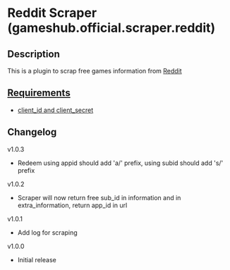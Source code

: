 # Reddit Scraper (gameshub.official.scraper.reddit)

## Description
This is a plugin to scrap free games information from [Reddit](https://www.reddit.com/r/freegames)

## [Requirements](requirements.txt)
- [client_id and client_secret](https://www.reddit.com/prefs/apps)

## Changelog
v1.0.3
- Redeem using appid should add 'a/' prefix, using subid should add 's/' prefix

v1.0.2
- Scraper will now return free sub_id in information and in extra_information, return app_id in url

v1.0.1
- Add log for scraping

v1.0.0
- Initial release
